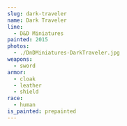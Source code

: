 ```yaml
---
slug: dark-traveler
name: Dark Traveler
line:
  - D&D Miniatures
painted: 2015
photos:
  - ./DnDMiniatures-DarkTraveler.jpg
weapons:
  - sword
armor:
  - cloak
  - leather
  - shield
race:
  - human
is_painted: prepainted
---
```

